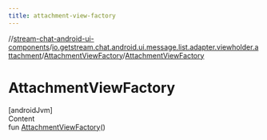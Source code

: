 ```yaml
---
title: attachment-view-factory
---
```

//[stream-chat-android-ui-components](../../../index.md)/[io.getstream.chat.android.ui.message.list.adapter.viewholder.attachment](../index.md)/[AttachmentViewFactory](index.md)/[AttachmentViewFactory](AttachmentViewFactory.md)



# AttachmentViewFactory  
[androidJvm]  
Content  
fun [AttachmentViewFactory](AttachmentViewFactory.md)()  



